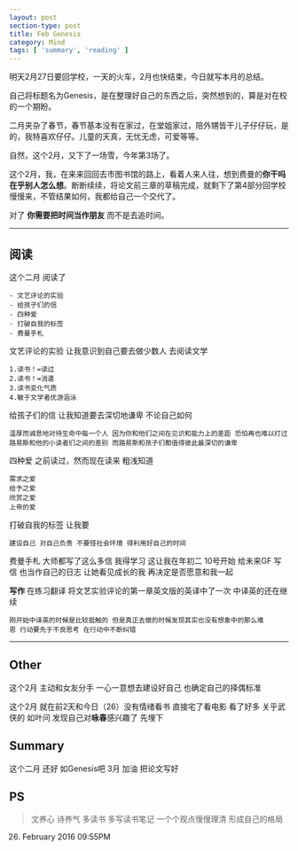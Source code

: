 ```yaml
---
layout: post
section-type: post
title: Feb Genesis
category: Mind
tags: [ 'summary', 'reading' ]
---
```


明天2月27日要回学校，一天的火车，2月也快结束，今日就写本月的总结。

自己将标题名为Genesis，是在整理好自己的东西之后，突然想到的，算是对在校的一个期盼。

二月夹杂了春节，春节基本没有在家过，在堂姐家过，陪外甥皆干儿子仔仔玩，是的，我特喜欢仔仔。儿童的天真，无忧无虑，可爱等等。

自然，这个2月，又下了一场雪，今年第3场了。

这个2月，我，在来来回回去市图书馆的路上，看着人来人往，想到费曼的**你干吗在乎别人怎么想**。断断续续，将论文前三章的草稿完成，就剩下了第4部分回学校慢慢来，不管结果如何，我都给自己一个交代了。

对了 **你需要把时间当作朋友** 而不是去追时间。

---

## 阅读

这个二月 阅读了

	- 文艺评论的实验
	- 给孩子们的信
	- 四种爱
	- 打破自我的标签
	- 费曼手札

文艺评论的实验 让我意识到自己要去做少数人 去阅读文学

	1.读书！=读过
	2.读书！=消遣
	3.读书变化气质
	4.敏于文学者优游涵泳

给孩子们的信 让我知道要去深切地谦卑 不论自己如何

	温厚而诚恳地对待生命中每一个人 因为你和他们之间在见识和能力上的差距 恐怕再也难以打过路易斯和他的小读者们之间的差别 而路易斯和孩子们都值得彼此最深切的谦卑

四种爱 之前读过，然而现在读来  粗浅知道

	需求之爱
	给予之爱
	欣赏之爱
	上帝的爱

打破自我的标签 让我要

	建设自己 对自己负责 不要怪社会环境 得利用好自己的时间

费曼手札 大师都写了这么多信 我得学习 这让我在年初二 10号开始 给未来GF 写信 也当作自己的日志 让她看见成长的我 再决定是否愿意和我一起

**写作** 在练习翻译 将文艺实验评论的第一章英文版的英译中了一次 中译英的还在继续

	刚开始中译英的时候是比较抵触的 但是真正去做的时候发现其实也没有想象中的那么难
	恩 行动要先于不良思考 在行动中不断纠错

--- 
	
## Other

这个2月 主动和女友分手 一心一意想去建设好自己 也确定自己的择偶标准 

这个2月 就在前2天和今日（26）没有情绪看书 直接宅了看电影 看了好多 关乎武侠的 如叶问 发现自己对**咏春**感兴趣了 先埋下

## Summary

这个二月 还好 如Genesis吧 
3月 加油 把论文写好

## PS

> 文养心 诗养气 多读书 多写读书笔记 一个个观点慢慢理清 形成自己的格局

26. February 2016 09:55PM 






